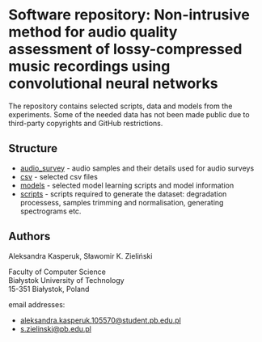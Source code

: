 # Software repository: Non-intrusive method for audio quality assessment of lossy-compressed music recordings using convolutional neural networks

The repository contains selected scripts, data and models from the experiments. Some of the needed data has not been made public due to third-party copyrights and GitHub restrictions.

## Structure
- [audio_survey](/audio_survey) - audio samples and their details used for audio surveys
- [csv](/csv) - selected csv files
- [models](models) - selected model learning scripts and model information
- [scripts](scripts) - scripts required to generate the dataset: degradation processess, samples trimming and normalisation, generating spectrograms etc.

## Authors
Aleksandra Kasperuk, Sławomir K. Zieliński

Faculty of Computer Science\
Białystok University of Technology\
15-351 Białystok, Poland

email addresses: 
- aleksandra.kasperuk.105570@student.pb.edu.pl
- s.zielinski@pb.edu.pl
